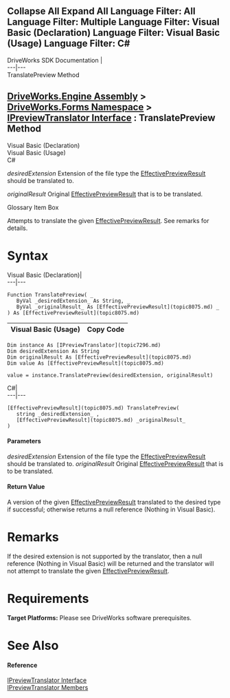        

 Collapse All Expand All  Language Filter: All  Language Filter: Multiple  Language Filter: Visual Basic (Declaration) Language Filter: Visual Basic (Usage) Language Filter: C#  
---  
DriveWorks SDK Documentation  |   
---|---  
TranslatePreview Method   
  
[DriveWorks.Engine Assembly](topic2156.md) > [DriveWorks.Forms Namespace](topic7266.md) > [IPreviewTranslator Interface](topic7296.md) : TranslatePreview Method  
---  
  
Visual Basic (Declaration)    
Visual Basic (Usage)    
C# 

_desiredExtension_
    Extension of the file type the [EffectivePreviewResult](topic8075.md) should be translated to.

_originalResult_
    Original [EffectivePreviewResult](topic8075.md) that is to be translated.

Glossary Item Box

Attempts to translate the given [EffectivePreviewResult](topic8075.md). See remarks for details. 

# Syntax

Visual Basic (Declaration)|   
---|---  
      
    
    Function TranslatePreview( _
       ByVal _desiredExtension_ As String, _
       ByVal _originalResult_ As [EffectivePreviewResult](topic8075.md) _
    ) As [EffectivePreviewResult](topic8075.md)  
  
Visual Basic (Usage)| Copy Code  
---|---  
      
    
    Dim instance As [IPreviewTranslator](topic7296.md)
    Dim desiredExtension As String
    Dim originalResult As [EffectivePreviewResult](topic8075.md)
    Dim value As [EffectivePreviewResult](topic8075.md)
     
    value = instance.TranslatePreview(desiredExtension, originalResult)  
  
C#|   
---|---  
      
    
    [EffectivePreviewResult](topic8075.md) TranslatePreview( 
       string _desiredExtension_ ,
       [EffectivePreviewResult](topic8075.md) _originalResult_
    )  
  
#### Parameters

 _desiredExtension_
    Extension of the file type the [EffectivePreviewResult](topic8075.md) should be translated to.
_originalResult_
    Original [EffectivePreviewResult](topic8075.md) that is to be translated.

#### Return Value

A version of the given [EffectivePreviewResult](topic8075.md) translated to the desired type if successful; otherwise returns a null reference (Nothing in Visual Basic).

# Remarks

If the desired extension is not supported by the translator, then a null reference (Nothing in Visual Basic) will be returned and the translator will not attempt to translate the given [EffectivePreviewResult](topic8075.md).

# Requirements

**Target Platforms:** Please see DriveWorks software prerequisites.

# See Also

#### Reference

[IPreviewTranslator Interface](topic7296.md)   
[IPreviewTranslator Members](topic7297.md)


